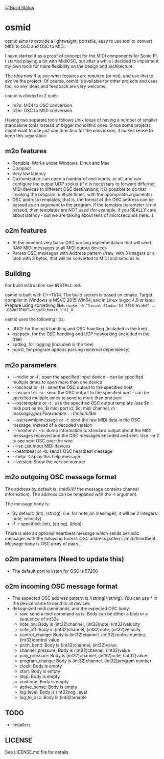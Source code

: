 [![Build Status](https://travis-ci.org/llloret/osmid.svg?branch=master)](https://travis-ci.org/llloret/osmid)

# osmid

osmid aims to provide a lightweight, portable, easy to use tool to convert MIDI to OSC and OSC to MIDI.

I have started it as a proof of concept for the MIDI components for Sonic PI. I started playing a bit with MidiOSC, but after a while I decided to implement my own tools for more flexibility on the design and architecture.

The idea now if to see what features are required (or not), and use that to evolve the project. Of course, osmid is available for other projects and uses too, so any ideas and feedback are very welcome.

osmid is divided in 2 tools:
* m2o: MIDI to OSC conversion
* o2m: OSC to MIDI conversion

Having two separate tools follows Unix ideas of having a number of smaller standalone tools instead of bigger monolithic ones. Since some projects might want to use just one direction for the conversion, it makes sense to keep this separation.

## m2o features
* Portable: Works under Windows, Linux and Mac
* Compact
* Very low latency
* Customizable: can open a number of midi inputs, or all, and can configure the output UDP socket (if it is necessary to forward differnet MIDI devices to different OSC destinations, it is possible to do that invoking the program multiple times, with the appropriate arguments)
* OSC address templates, that is, the format of the OSC address can be passed as an argument to the program. If the template parameter is not passed, then templates are NOT used (for example, if you REALLY care about latency - but we are talking about tens of microseconds here...). 


## o2m features
* At the moment very basic OSC parsing implementation that will send RAW MIDI messages to all MIDI output devices
* Parses OSC messages with Address pattern /<whatever>/raw, with 3 integers or a blob with 3 bytes, that will be converted to MIDI and send as is.


## Building
For build instruction see INSTALL.md.

osmid is built with C++11/14. The build system is based on cmake. Target compiler in Windows is MSVC 2015 Win64, and in Linux is gcc 4.9 or later. Prepare using something like: `cmake -G "Visual Studio 14 2015 Win64" .. -DBOOSTROOT=d:\sdk\boost_1_61_0`

osmid uses the following libs:
* JUCE for the midi handling and OSC handling (included in the tree)
* oscpack, for the OSC handling and UDP networking (included in the tree)
* spdlog, for logging (included in the tree)
* boost, for program options parsing (external dependency)



## m2o parameters
* --midiin or -i <MIDI Input device>: open the specified input device - can be specified multiple times to open more than one device
* --oschost or -H <hostname or IP address>: send the OSC output to the specified host
* --oscport or -o <UDP port number>: send the OSC output to the specified port - can be specified multiple times to send to more than one port
* --osctemplate or -t <OSC template>: use the specified OSC output template (use $n: midi port name, $i midi port id, $c: midi channel, $m: message_type). For example: -t /midi/$c/$m
* --oscrawmidimessage or -r: send the raw MIDI data in the OSC message, instead of a decoded version
* --monitor or -m: dump information to standard output about the MIDI messages received and the OSC messages encoded and sent. Use -m 2 to see sent OSC over the wire
* --list: List input MIDI devices
* --heartbeat or -b: sends OSC heartbeat message
* --help: Display this help message
* --version: Show the version number

## m2o outgoing OSC message format
The address by default is: /midi/<port id>/<channel>(if the message contains channel information).
The address can be templated with the -t argument.

The message body is: 
* By default: (int)<port id>, (string)<port name>, <decoded message data>(i.e. for note_on messages, it will be 2 integers: note, velocity)
* if -r specified: (int)<port id>, (string)<port name>, (blob)<raw midi data>.


There is also an optional heartbeat message which sends periodic messages with the following format:
OSC address pattern: /midi/heartbeat. Message body is OSC array of pairs <midi device id>, <midi device name>



## o2m parameters (Need to update this)
- The default port to listen for OSC is 57200

## o2m incoming OSC message format
- The expected OSC address pattern is /(string)<out midi device name or id>/(string)<midi command>. 
  You can use * in the device name to send to all devices
- Recognized midi commands, and the expected OSC body:
	- raw: send a midi command as is. Body can be either a blob or a sequence of int32s
	- note_on: Body is (int32)channel, (int32)note, (int32)velocity
	- note_off: Body is (int32)channel, (int32)note, (int32)velocity
	- control_change: Body is (int32)channel, (int32)control number, (int32)control value
	- pitch_bend: Body is (int32)channel, (int32)value
	- channel_pressure: Body is (int32)channel, (int32)value
	- poly_pressure: Body is (int32)channel, (int32)note, (int32)value
	- program_change: Body is (int32)channel, (int32)program number
    - clock: Body is empty
    - start: Body is empty
    - stop: Body is empty
    - continue: Body is empty
    - active_sense: Body is empty
    - log_level: Body is (int32)log_level
    - log_to_osc: Body is (int32)enable

## TODO
* Installers

## LICENSE
See LICENSE.md file for details.
